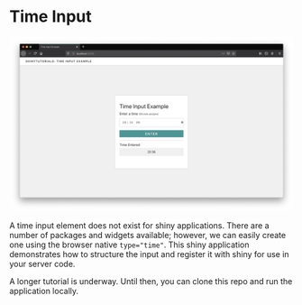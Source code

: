 # Time Input

![time input example](time-input.png)

A time input element does not exist for shiny applications. There are a number of packages and widgets available; however, we can easily create one using the browser native `type="time"`. This shiny application demonstrates how to structure the input and register it with shiny for use in your server code. 

A longer tutorial is underway. Until then, you can clone this repo and run the application locally. 
